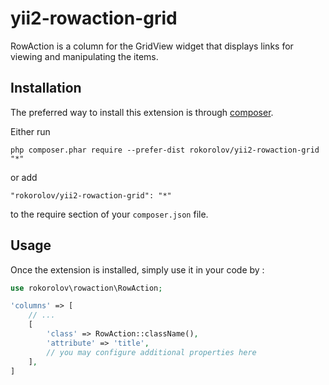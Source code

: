 yii2-rowaction-grid
===================
RowAction is a column for the GridView widget that displays links for viewing and manipulating the items.

Installation
------------

The preferred way to install this extension is through [composer](http://getcomposer.org/download/).

Either run

```
php composer.phar require --prefer-dist rokorolov/yii2-rowaction-grid "*"
```

or add

```
"rokorolov/yii2-rowaction-grid": "*"
```

to the require section of your `composer.json` file.


Usage
-----

Once the extension is installed, simply use it in your code by  :

```php
use rokorolov\rowaction\RowAction;

'columns' => [
    // ...
    [
        'class' => RowAction::className(),
        'attribute' => 'title',
        // you may configure additional properties here
    ],
]
```
